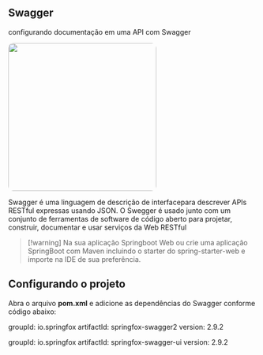 
## Swagger

configurando documentação em uma API com Swagger

<img src="https://miro.medium.com/v2/resize:fit:1400/1*R36nHDnQ9i7vizbSJqTb1g.png" width="300px" style="border-radius: 10px">

Swagger é uma linguagem de descrição de interfacepara descrever APIs RESTful expressas usando JSON. O Swegger é usado junto com um conjunto de ferramentas de software de código aberto para projetar, construir, documentar e usar serviços da Web RESTful

> [!warning] Na sua aplicação  Springboot Web ou crie uma aplicação SpringBoot com Maven incluindo o starter do spring-starter-web e importe na IDE de sua preferência.

## Configurando o projeto

Abra o arquivo **pom.xml** e adicione as dependências do Swagger conforme código abaixo:

groupId: io.springfox
artifactId: springfox-swagger2
version: 2.9.2

groupId: io.springfox
artifactId: springfox-swagger-ui
version: 2.9.2

